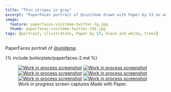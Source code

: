 ```yaml
---
title: "Thin stripes in gray"
excerpt: "PaperFaces portrait of @vinitkme drawn with Paper by 53 on an iPad."
image: 
  feature: paperfaces-vinitkme-twitter-lg.jpg
  thumb: paperfaces-vinitkme-twitter-150.jpg
tags: [portrait, illustration, Paper by 53, black and white, trees]
---
```


PaperFaces portrait of [@vinitkme](http://twitter.com/vinitkme).

{% include boilerplate/paperfaces-2.md %}

<figure class="third">
	<a href="{{ site.url }}/assets/images/paperfaces-vinitkme-process-1-lg.jpg"><img src="{{ site.url }}/assets/images/paperfaces-vinitkme-process-1-600.jpg" alt="Work in process screenshot"></a>
	<a href="{{ site.url }}/assets/images/paperfaces-vinitkme-process-2-lg.jpg"><img src="{{ site.url }}/assets/images/paperfaces-vinitkme-process-2-600.jpg" alt="Work in process screenshot"></a>
	<a href="{{ site.url }}/assets/images/paperfaces-vinitkme-process-3-lg.jpg"><img src="{{ site.url }}/assets/images/paperfaces-vinitkme-process-3-600.jpg" alt="Work in process screenshot"></a>
	<a href="{{ site.url }}/assets/images/paperfaces-vinitkme-process-4-lg.jpg"><img src="{{ site.url }}/assets/images/paperfaces-vinitkme-process-4-600.jpg" alt="Work in process screenshot"></a>
	<a href="{{ site.url }}/assets/images/paperfaces-vinitkme-process-5-lg.jpg"><img src="{{ site.url }}/assets/images/paperfaces-vinitkme-process-5-600.jpg" alt="Work in process screenshot"></a>
	<a href="{{ site.url }}/assets/images/paperfaces-vinitkme-process-6-lg.jpg"><img src="{{ site.url }}/assets/images/paperfaces-vinitkme-process-6-600.jpg" alt="Work in process screenshot"></a>
	<figcaption>Work in progress screen captures Made with Paper.</figcaption>
</figure>